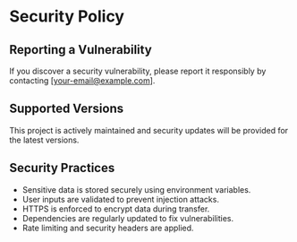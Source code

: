 # Security Policy

## Reporting a Vulnerability
If you discover a security vulnerability, please report it responsibly by contacting [your-email@example.com].

## Supported Versions
This project is actively maintained and security updates will be provided for the latest versions.

## Security Practices
- Sensitive data is stored securely using environment variables.
- User inputs are validated to prevent injection attacks.
- HTTPS is enforced to encrypt data during transfer.
- Dependencies are regularly updated to fix vulnerabilities.
- Rate limiting and security headers are applied.